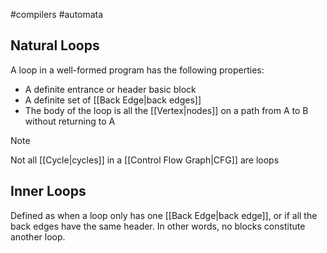 #compilers #automata 
## Natural Loops
A loop in a well-formed program has the following properties:
- A definite entrance or header basic block
- A definite set of [[Back Edge|back edges]]
- The body of the loop is all the [[Vertex|nodes]] on a path from A to B without returning to A
>[!note] 
>Not all [[Cycle|cycles]] in a [[Control Flow Graph|CFG]] are loops
## Inner Loops
Defined as when a loop only has one [[Back Edge|back edge]], or if all the back edges have the same header. In other words, no blocks constitute another loop.